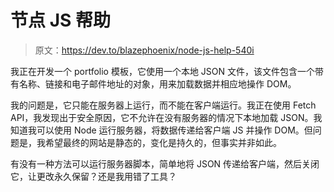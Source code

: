 # 节点 JS 帮助

> 原文：<https://dev.to/blazephoenix/node-js-help-540i>

我正在开发一个 portfolio 模板，它使用一个本地 JSON 文件，该文件包含一个带有名称、链接和电子邮件地址的对象，用来加载数据并相应地操作 DOM。

我的问题是，它只能在服务器上运行，而不能在客户端运行。我正在使用 Fetch API，我发现出于安全原因，它不允许在没有服务器的情况下本地加载 JSON。我知道我可以使用 Node 运行服务器，将数据传递给客户端 JS 并操作 DOM。但问题是，我希望最终的网站是静态的，变化是持久的，但事实并非如此。

有没有一种方法可以运行服务器脚本，简单地将 JSON 传递给客户端，然后关闭它，让更改永久保留？还是我用错了工具？
